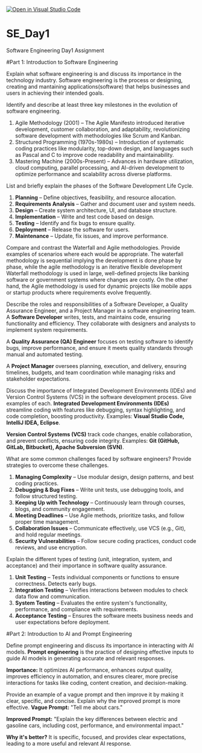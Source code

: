 [![Open in Visual Studio Code](https://classroom.github.com/assets/open-in-vscode-2e0aaae1b6195c2367325f4f02e2d04e9abb55f0b24a779b69b11b9e10269abc.svg)](https://classroom.github.com/online_ide?assignment_repo_id=18412573&assignment_repo_type=AssignmentRepo)
# SE_Day1
Software Engineering Day1 Assignment

#Part 1: Introduction to Software Engineering

Explain what software engineering is and discuss its importance in the technology industry.
Software engineering is the process or designing, creating and mantaining applications(software) that helps businesses and users in achieving their intended goals. 

Identify and describe at least three key milestones in the evolution of software engineering.
1. Agile Methodology (2001) – The Agile Manifesto introduced iterative development, customer collaboration, and adaptability, revolutionizing software development with methodologies like Scrum and Kanban.
2. Structured Programming (1970s-1980s) – Introduction of systematic coding practices like modularity, top-down design, and languages such as Pascal and C to improve code readability and maintainability.
3. Mastering Machine (2000s-Present) – Advances in hardware utilization, cloud computing, parallel processing, and AI-driven development to optimize performance and scalability across diverse platforms.

List and briefly explain the phases of the Software Development Life Cycle.
1. **Planning** – Define objectives, feasibility, and resource allocation.  
2. **Requirements Analysis** – Gather and document user and system needs.  
3. **Design** – Create system architecture, UI, and database structure.  
4. **Implementation** – Write and test code based on design.  
5. **Testing** – Identify and fix bugs to ensure quality.  
6. **Deployment** – Release the software for users.  
7. **Maintenance** – Update, fix issues, and improve performance.

Compare and contrast the Waterfall and Agile methodologies. Provide examples of scenarios where each would be appropriate.
The waterfall methodology is sequential implying the development is done phase by phase, while the agile methodology is an iterative flexible development
Waterfall methodology is used in large, well-defined projects like banking software or government systems where changes are costly.
On the other hand, the Agile methodology is used for dynamic projects like mobile apps or startup products where requirements evolve frequently.

Describe the roles and responsibilities of a Software Developer, a Quality Assurance Engineer, and a Project Manager in a software engineering team.
A **Software Developer** writes, tests, and maintains code, ensuring functionality and efficiency. They collaborate with designers and analysts to implement system requirements.  

A **Quality Assurance (QA) Engineer** focuses on testing software to identify bugs, improve performance, and ensure it meets quality standards through manual and automated testing.  

A **Project Manager** oversees planning, execution, and delivery, ensuring timelines, budgets, and team coordination while managing risks and stakeholder expectations.

Discuss the importance of Integrated Development Environments (IDEs) and Version Control Systems (VCS) in the software development process. Give examples of each.
**Integrated Development Environments (IDEs)** streamline coding with features like debugging, syntax highlighting, and code completion, boosting productivity. Examples: **Visual Studio Code, IntelliJ IDEA, Eclipse**.  

**Version Control Systems (VCS)** track code changes, enable collaboration, and prevent conflicts, ensuring code integrity. Examples: **Git (GitHub, GitLab, Bitbucket), Apache Subversion (SVN)**.

What are some common challenges faced by software engineers? Provide strategies to overcome these challenges.
1. **Managing Complexity** – Use modular design, design patterns, and best coding practices.  
2. **Debugging & Bug Fixes** – Write unit tests, use debugging tools, and follow structured testing.  
3. **Keeping Up with Technology** – Continuously learn through courses, blogs, and community engagement.  
4. **Meeting Deadlines** – Use Agile methods, prioritize tasks, and follow proper time management.  
5. **Collaboration Issues** – Communicate effectively, use VCS (e.g., Git), and hold regular meetings.  
6. **Security Vulnerabilities** – Follow secure coding practices, conduct code reviews, and use encryption.

Explain the different types of testing (unit, integration, system, and acceptance) and their importance in software quality assurance.
1. **Unit Testing** – Tests individual components or functions to ensure correctness. Detects early bugs.  
2. **Integration Testing** – Verifies interactions between modules to check data flow and communication.  
3. **System Testing** – Evaluates the entire system's functionality, performance, and compliance with requirements.  
4. **Acceptance Testing** – Ensures the software meets business needs and user expectations before deployment.

#Part 2: Introduction to AI and Prompt Engineering


Define prompt engineering and discuss its importance in interacting with AI models.
**Prompt engineering** is the practice of designing effective inputs to guide AI models in generating accurate and relevant responses.  

**Importance:** It optimizes AI performance, enhances output quality, improves efficiency in automation, and ensures clearer, more precise interactions for tasks like coding, content creation, and decision-making.

Provide an example of a vague prompt and then improve it by making it clear, specific, and concise. Explain why the improved prompt is more effective.
**Vague Prompt:** "Tell me about cars."  

**Improved Prompt:** "Explain the key differences between electric and gasoline cars, including cost, performance, and environmental impact."  

**Why it's better?** It is specific, focused, and provides clear expectations, leading to a more useful and relevant AI response.

